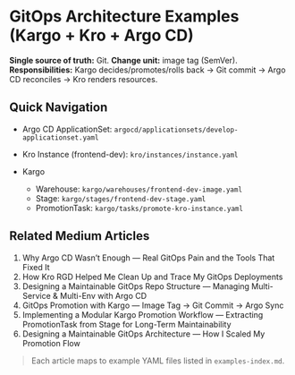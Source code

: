# GitOps Architecture Examples (Kargo + Kro + Argo CD)

**Single source of truth:** Git. **Change unit:** image tag (SemVer).
**Responsibilities:** Kargo decides/promotes/rolls back → Git commit → Argo CD reconciles → Kro renders resources.

## Quick Navigation

* Argo CD ApplicationSet: `argocd/applicationsets/develop-applicationset.yaml`
* Kro Instance (frontend-dev): `kro/instances/instance.yaml`
* Kargo

  * Warehouse: `kargo/warehouses/frontend-dev-image.yaml`
  * Stage: `kargo/stages/frontend-dev-stage.yaml`
  * PromotionTask: `kargo/tasks/promote-kro-instance.yaml`

## Related Medium Articles

1. Why Argo CD Wasn’t Enough — Real GitOps Pain and the Tools That Fixed It
2. How Kro RGD Helped Me Clean Up and Trace My GitOps Deployments
3. Designing a Maintainable GitOps Repo Structure — Managing Multi-Service & Multi-Env with Argo CD
4. GitOps Promotion with Kargo — Image Tag → Git Commit → Argo Sync
5. Implementing a Modular Kargo Promotion Workflow — Extracting PromotionTask from Stage for Long-Term Maintainability
6. Designing a Maintainable GitOps Architecture — How I Scaled My Promotion Flow

> Each article maps to example YAML files listed in `examples-index.md`.

